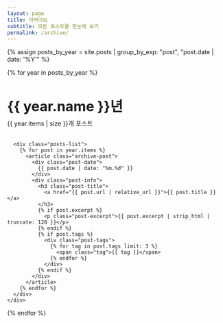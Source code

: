 ```yaml
---
layout: page
title: 아카이브
subtitle: 모든 포스트를 한눈에 보기
permalink: /archive/
---
```


<div class="archive-container">
  {% assign posts_by_year = site.posts | group_by_exp: "post", "post.date | date: '%Y'" %}
  
  {% for year in posts_by_year %}
    <div class="archive-year">
      <h2 class="year-title">{{ year.name }}년</h2>
      <div class="year-stats">{{ year.items | size }}개 포스트</div>
      
      <div class="posts-list">
        {% for post in year.items %}
          <article class="archive-post">
            <div class="post-date">
              {{ post.date | date: "%m.%d" }}
            </div>
            <div class="post-info">
              <h3 class="post-title">
                <a href="{{ post.url | relative_url }}">{{ post.title }}</a>
              </h3>
              {% if post.excerpt %}
                <p class="post-excerpt">{{ post.excerpt | strip_html | truncate: 120 }}</p>
              {% endif %}
              {% if post.tags %}
                <div class="post-tags">
                  {% for tag in post.tags limit: 3 %}
                    <span class="tag">{{ tag }}</span>
                  {% endfor %}
                </div>
              {% endif %}
            </div>
          </article>
        {% endfor %}
      </div>
    </div>
  {% endfor %}
</div>

<style>
.archive-container {
  max-width: 800px;
  margin: 0 auto;
}

.archive-year {
  margin-bottom: 3rem;
}

.year-title {
  font-size: 2rem;
  color: var(--primary-color);
  margin-bottom: 0.5rem;
  display: flex;
  align-items: center;
  gap: 1rem;
}

.year-stats {
  color: var(--text-muted);
  font-size: 0.9rem;
  margin-bottom: 2rem;
}

.posts-list {
  border-left: 2px solid var(--border);
  padding-left: 2rem;
  position: relative;
}

.archive-post {
  display: flex;
  gap: 2rem;
  margin-bottom: 2rem;
  position: relative;
}

.archive-post::before {
  content: '';
  position: absolute;
  left: -2.5rem;
  top: 0.5rem;
  width: 8px;
  height: 8px;
  background: var(--primary-color);
  border-radius: 50%;
}

.post-date {
  font-weight: 600;
  color: var(--text-muted);
  font-size: 0.9rem;
  min-width: 40px;
  margin-top: 0.2rem;
}

.post-info {
  flex: 1;
}

.post-title {
  margin-bottom: 0.5rem;
  font-size: 1.2rem;
}

.post-title a {
  color: var(--text-primary);
  text-decoration: none;
  transition: var(--transition);
}

.post-title a:hover {
  color: var(--primary-color);
}

.post-excerpt {
  color: var(--text-secondary);
  line-height: 1.5;
  margin-bottom: 0.5rem;
}

.post-tags {
  display: flex;
  gap: 0.5rem;
  flex-wrap: wrap;
}

.tag {
  background: var(--surface);
  color: var(--text-secondary);
  padding: 0.2rem 0.5rem;
  border-radius: 0.25rem;
  font-size: 0.8rem;
  border: 1px solid var(--border);
}

@media (max-width: 768px) {
  .archive-post {
    flex-direction: column;
    gap: 0.5rem;
  }
  
  .post-date {
    min-width: auto;
  }
  
  .posts-list {
    padding-left: 1rem;
  }
  
  .archive-post::before {
    left: -1.5rem;
  }
}
</style>
